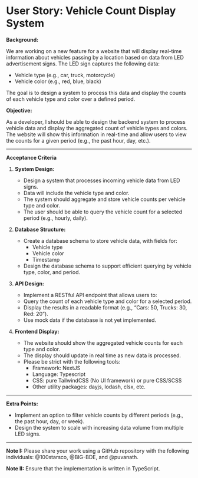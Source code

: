 # User Story: Vehicle Count Display System

**Background:**

We are working on a new feature for a website
that will display real-time information about vehicles passing by a location based on data from LED advertisement signs.
The LED sign captures the following data:

- Vehicle type (e.g., car, truck, motorcycle)
- Vehicle color (e.g., red, blue, black)

The goal is
to design a system to process this data and display the counts of each vehicle type and color over a defined period.

**Objective:**

As a developer,
I should be able to design the backend system to process vehicle data
and display the aggregated count of vehicle types and colors.
The website will show this information in real-time and allow users to view the counts for a given period
(e.g., the past hour, day, etc.).

---

**Acceptance Criteria**

1. **System Design:**
    - Design a system that processes incoming vehicle data from LED signs.
    - Data will include the vehicle type and color.
    - The system should aggregate and store vehicle counts per vehicle type and color.
    - The user should be able to query the vehicle count for a selected period (e.g., hourly, daily).

2. **Database Structure:**
    - Create a database schema to store vehicle data, with fields for:
        - Vehicle type
        - Vehicle color
        - Timestamp
    - Design the database schema to support efficient querying by vehicle type, color, and period.

3. **API Design:**
   - Implement a RESTful API endpoint that allows users to:
   - Query the count of each vehicle type and color for a selected period.
   - Display the results in a readable format (e.g., “Cars: 50, Trucks: 30, Red: 20”).
   - Use mock data if the database is not yet implemented.

4. **Frontend Display:**
   - The website should show the aggregated vehicle counts for each type and color. 
   - The display should update in real time as new data is processed.
   - Please be strict with the following tools: 
        - Framework: NextJS
        - Language: Typescript
        - CSS: pure TailwindCSS (No UI framework) or pure CSS/SCSS
        - Other utility packages: dayjs, lodash, clsx, etc.
---

**Extra Points:**

- Implement an option to filter vehicle counts by different periods (e.g., the past hour, day, or week). 
- Design the system to scale with increasing data volume from multiple LED signs.

---

**Note I:** Please share your work using a GitHub repository with the following individuals: @100starsco, @BIG-BDE, and @puvanath.

**Note II:** Ensure that the implementation is written in TypeScript.